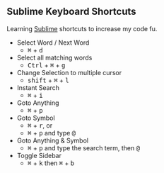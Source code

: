 ## Sublime Keyboard Shortcuts
Learning [Sublime](http://www.sublimetext.com) shortcuts to increase my code fu.

- Select Word / Next Word
  - <kbd>⌘</kbd> + <kbd>d</kbd>
- Select all matching words
  - <kbd>Ctrl</kbd> + <kbd>⌘</kbd> + <kbd>g</kbd>
- Change Selection to multiple cursor
  - <kbd>shift</kbd> + <kbd>⌘</kbd> + <kbd>l</kbd>
- Instant Search
  - <kbd>⌘</kbd> + <kbd>i</kbd>
- Goto Anything
  - <kbd>⌘</kbd> + <kbd>p</kbd>
- Goto Symbol
  - <kbd>⌘</kbd> + <kbd>r</kbd>, or
  - <kbd>⌘</kbd> + <kbd>p</kbd> and type <kbd>@</kbd>
- Goto Anything & Symbol
  - <kbd>⌘</kbd> + <kbd>p</kbd> and type the search term, then <kbd>@</kbd>
- Toggle Sidebar
  - <kbd>⌘</kbd> + <kbd>k</kbd> then <kbd>⌘</kbd> + <kbd>b</kbd>
